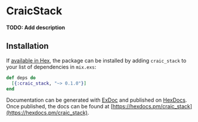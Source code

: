 # CraicStack

**TODO: Add description**

## Installation

If [available in Hex](https://hex.pm/docs/publish), the package can be installed
by adding `craic_stack` to your list of dependencies in `mix.exs`:

```elixir
def deps do
  [{:craic_stack, "~> 0.1.0"}]
end
```

Documentation can be generated with [ExDoc](https://github.com/elixir-lang/ex_doc)
and published on [HexDocs](https://hexdocs.pm). Once published, the docs can
be found at [https://hexdocs.pm/craic_stack](https://hexdocs.pm/craic_stack).

